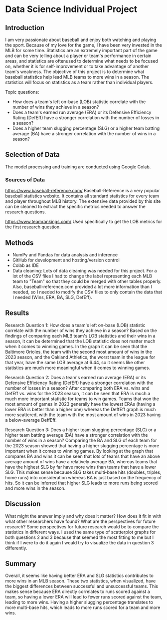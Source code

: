 # Data Science Individual Project

## Introduction
I am very passionate about baseball and enjoy both watching and playing the sport. Because of my love for the game, I have been very invested in the MLB for some time. Statistics are an extremely important part of the game and can be very telling about a player or team's performance in certain areas, and statistics are oftenused to determine what needs to be focused on, whether it is for self-improvement or to take advantage of another team's weakness. The objective of this project is to determine what baseball statistics help lead MLB teams to more wins in a season. The statistics will focus on statistics as a team rather than individual players.

Topic questions:
- How does a team's left on-base (LOB) statistic correlate with the number of wins they achieve in a season?
- Does a team's earned run average (ERA) or its Defensive Efficiency Rating (DefEff) have a stronger correlation with the number of losses in a season?
- Does a higher team slugging percentage (SLG) or a higher team batting average (BA) have a stronger correlation with the number of wins in a season?

## Selection of Data
The model processing and training are conducted using Google Colab.

### Sources of Data
https://www.baseball-reference.com/
Baseball-Reference is a very popular baseball statistics website. It contains all standard statistics for every team and player throughout MLB history. The extensive data provided by this site can be cleaned to extract the specific metrics needed to answer the research questions.

https://www.teamrankings.com/
Used specifically to get the LOB metrics for the first research question.

## Methods
- NumPy and Pandas for data analysis and inference
- GitHub for development and hosting/version control
- Colab as IDE
- Data cleaning: Lots of data cleaning was needed for this project. For a lot of the CSV files I had to change the label representing each MLB team to "Team" so that they could be merged with other tables properly. Also, baseball-reference.com provided a lot more information than I needed, so I needed to modify the CSV files to only contain the data that I needed (Wins, ERA, BA, SLG, DefEff).

## Results
Research Question 1: How does a team's left on-base (LOB) statistic correlate with the number of wins they achieve in a season?
Based on the findings of comparing each MLB team's LOB statistics and their wins in a season, it can be determined that the LOB statistic does not matter much when it comes to winning games. In the graph it can be seen that the Baltimore Orioles, the team with the second most amount of wins in the 2023 season, and the Oakland Athletics, the worst team in the league for that year, have the same LOB average at 6.44, so it seems like other statistics are much more meaningful when it comes to winning games.

Research Question 2: Does a team's earned run average (ERA) or its Defensive Efficiency Rating (DefEff) have a stronger correlation with the number of losses in a season?
After comparing both ERA vs. wins and DefEff vs. wins for the 2023 season, it can be seen that ERA is much a much more important statistic for teams to win games. Teams that won the most amount of games in 2023 generally have the lowest ERAs (having a lower ERA is better than a higher one) whereas the DeffEff graph is much more scattered, with the team with the most amount of wins in 2023 having a below-average DeffEff.

Research Question 3: Does a higher team slugging percentage (SLG) or a higher team batting average (BA) have a stronger correlation with the number of wins in a season?
Comparing the BA and SLG of each team for the 2023 season showed that having a higher slugging percentage is more important when it comes to winning games. By looking at the graph that compares BA and wins it can be seen that lots of teams that have an above average amount of wins have a relatively average BA, whereas teams that have the highest SLG by far have more wins than teams that have a lower SLG. This makes sense because SLG takes multi-base hits (doubles, triples, home runs) into consideration whereas BA is just based on the frequency of hits. So it can be inferred that higher SLG leads to more runs being scored and more wins in the season.

## Discussion
What might the answer imply and why does it matter? How does it fit in with what other researchers have found? What are the perspectives for future research?
Some perspectives for future research would be to compare the statistics in different ways. I used the same type of scatterplot graphs for both questions 2 and 3 because that seemed the most fitting to me but I think if I were to do it again I would try to visualize the data in question 3 differently.

## Summary
Overall, it seems like having better ERA and SLG statistics contributes to more wins in an MLB season. These two statistics, when visualized, have the biggest differences between successful and unsuccessful teams. This makes sense because ERA directly correlates to runs scored against a team, so having a lower ERA will lead to fewer runs scored against the team, leading to more wins. Having a higher slugging percentage translates to more multi-base hits, which leads to more runs scored for a team and more wins.
